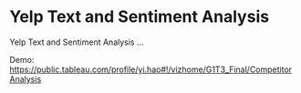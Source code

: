 # Yelp Text and Sentiment Analysis 

Yelp Text and Sentiment Analysis ...

Demo: https://public.tableau.com/profile/yi.hao#!/vizhome/G1T3_Final/CompetitorAnalysis
